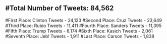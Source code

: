 #Total Number of Tweets: 84,562 
---
#First Place: Clinton Tweets - 24,123
#Second Place: Cruz Tweets - 23,649
#Third Place: Rubio Tweets - 11,411
#Fourth Place: Sanders Tweets - 11,395
#Fifth Place: Trump Tweets - 8,174
#Sixth Place: Kasich Tweets - 2,061
#Seventh Place: Jeb! Tweets - 1,911
#Last Place: Carson Tweets - 1,838
